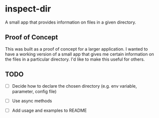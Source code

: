 # inspect-dir

A small app that provides information on files in a given directory. 

## Proof of Concept

This was built as a proof of concept for a larger application. I wanted to have a working version of a small app that gives me certain information on the files in a particular directory. I'd like to make this useful for others. 

## TODO

- [ ] Decide how to declare the chosen directory (e.g. env variable, parameter, config file)
- [ ] Use async methods
- [ ] Add usage and examples to README

